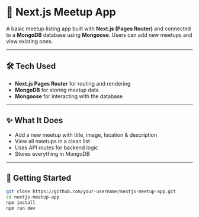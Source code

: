 # 📍 Next.js Meetup App

A basic meetup listing app built with **Next.js (Pages Router)** and connected to a **MongoDB** database using **Mongoose**. Users can add new meetups and view existing ones.

---

## 🛠️ Tech Used

- **Next.js Pages Router** for routing and rendering
- **MongoDB** for storing meetup data
- **Mongoose** for interacting with the database

---

## ✨ What It Does

- Add a new meetup with title, image, location & description
- View all meetups in a clean list
- Uses API routes for backend logic
- Stores everything in MongoDB

---

## 🚀 Getting Started

```bash
git clone https://github.com/your-username/nextjs-meetup-app.git
cd nextjs-meetup-app
npm install
npm run dev
